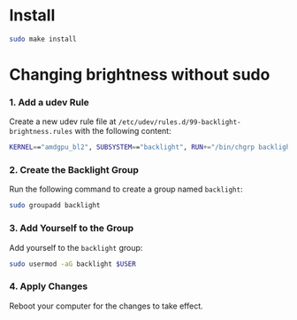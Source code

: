 # Install
```sh
sudo make install
```
# Changing brightness without sudo
### 1. Add a udev Rule
Create a new udev rule file at `/etc/udev/rules.d/99-backlight-brightness.rules` with the following content:

```bash
KERNEL=="amdgpu_bl2", SUBSYSTEM=="backlight", RUN+="/bin/chgrp backlight /sys/class/backlight/amdgpu_bl2/brightness", RUN+="/bin/chmod 0664 /sys/class/backlight/amdgpu_bl2/brightness"
```

### 2. Create the Backlight Group
Run the following command to create a group named `backlight`:

```bash
sudo groupadd backlight
```

### 3. Add Yourself to the Group
Add yourself  to the `backlight` group:

```bash
sudo usermod -aG backlight $USER
```

### 4. Apply Changes
Reboot your computer for the changes to take effect.
